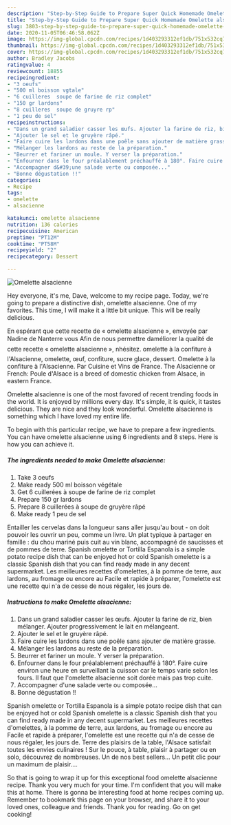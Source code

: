 ```yaml
---
description: "Step-by-Step Guide to Prepare Super Quick Homemade Omelette alsacienne"
title: "Step-by-Step Guide to Prepare Super Quick Homemade Omelette alsacienne"
slug: 3803-step-by-step-guide-to-prepare-super-quick-homemade-omelette-alsacienne
date: 2020-11-05T06:46:58.062Z
image: https://img-global.cpcdn.com/recipes/1d403293312ef1db/751x532cq70/omelette-alsacienne-photo-principale-de-la-recette.jpg
thumbnail: https://img-global.cpcdn.com/recipes/1d403293312ef1db/751x532cq70/omelette-alsacienne-photo-principale-de-la-recette.jpg
cover: https://img-global.cpcdn.com/recipes/1d403293312ef1db/751x532cq70/omelette-alsacienne-photo-principale-de-la-recette.jpg
author: Bradley Jacobs
ratingvalue: 4
reviewcount: 18855
recipeingredient:
- "3 oeufs"
- "500 ml boisson vgtale"
- "6 cuilleres  soupe de farine de riz complet"
- "150 gr lardons"
- "8 cuilleres  soupe de gruyre rp"
- "1 peu de sel"
recipeinstructions:
- "Dans un grand saladier casser les œufs. Ajouter la farine de riz, bien mélanger. Ajouter progressivement le lait en mélangeant."
- "Ajouter le sel et le gruyère râpé."
- "Faire cuire les lardons dans une poêle sans ajouter de matière grasse."
- "Mélanger les lardons au reste de la préparation."
- "Beurrer et fariner un moule. Y verser la préparation."
- "Enfourner dans le four préalablement préchauffé à 180°. Faire cuire environ une heure en surveillant la cuisson car le temps varie selon les fours. Il faut que l&#39;omelette alsacienne soit dorée mais pas trop cuite."
- "Accompagner d&#39;une salade verte ou composée..."
- "Bonne dégustation !!"
categories:
- Recipe
tags:
- omelette
- alsacienne

katakunci: omelette alsacienne 
nutrition: 136 calories
recipecuisine: American
preptime: "PT12M"
cooktime: "PT58M"
recipeyield: "2"
recipecategory: Dessert

---
```



![Omelette alsacienne](https://img-global.cpcdn.com/recipes/1d403293312ef1db/751x532cq70/omelette-alsacienne-photo-principale-de-la-recette.jpg)

Hey everyone, it's me, Dave, welcome to my recipe page. Today, we're going to prepare a distinctive dish, omelette alsacienne. One of my favorites. This time, I will make it a little bit unique. This will be really delicious.

En espérant que cette recette de « omelette alsacienne », envoyée par Nadine de Nanterre vous Afin de nous permettre daméliorer la qualité de cette recette « omelette alsacienne », nhésitez. omelette à la confiture à l&#39;Alsacienne, omelette, œuf, confiture, sucre glace, dessert. Omelette à la confiture à l&#39;Alsacienne. Par Cuisine et Vins de France. The Alsacienne or French: Poule d&#39;Alsace is a breed of domestic chicken from Alsace, in eastern France.

Omelette alsacienne is one of the most favored of recent trending foods in the world. It is enjoyed by millions every day. It's simple, it is quick, it tastes delicious. They are nice and they look wonderful. Omelette alsacienne is something which I have loved my entire life.


To begin with this particular recipe, we have to prepare a few ingredients. You can have omelette alsacienne using 6 ingredients and 8 steps. Here is how you can achieve it.

<!--inarticleads1-->

##### The ingredients needed to make Omelette alsacienne:

1. Take 3 oeufs
1. Make ready 500 ml boisson végétale
1. Get 6 cuillerées à soupe de farine de riz complet
1. Prepare 150 gr lardons
1. Prepare 8 cuillerées à soupe de gruyère râpé
1. Make ready 1 peu de sel


Entailler les cervelas dans la longueur sans aller jusqu&#39;au bout - on doit pouvoir les ouvrir un peu, comme un livre. Un plat typique à partager en famille : du chou mariné puis cuit au vin blanc, accompagné de saucisses et de pommes de terre. Spanish omelette or Tortilla Espanola is a simple potato recipe dish that can be enjoyed hot or cold Spanish omelette is a classic Spanish dish that you can find ready made in any decent supermarket. Les meilleures recettes d&#39;omelettes, à la pomme de terre, aux lardons, au fromage ou encore au Facile et rapide à préparer, l&#39;omelette est une recette qui n&#39;a de cesse de nous régaler, les jours de. 

<!--inarticleads2-->

##### Instructions to make Omelette alsacienne:

1. Dans un grand saladier casser les œufs. Ajouter la farine de riz, bien mélanger. Ajouter progressivement le lait en mélangeant.
1. Ajouter le sel et le gruyère râpé.
1. Faire cuire les lardons dans une poêle sans ajouter de matière grasse.
1. Mélanger les lardons au reste de la préparation.
1. Beurrer et fariner un moule. Y verser la préparation.
1. Enfourner dans le four préalablement préchauffé à 180°. Faire cuire environ une heure en surveillant la cuisson car le temps varie selon les fours. Il faut que l&#39;omelette alsacienne soit dorée mais pas trop cuite.
1. Accompagner d&#39;une salade verte ou composée...
1. Bonne dégustation !!


Spanish omelette or Tortilla Espanola is a simple potato recipe dish that can be enjoyed hot or cold Spanish omelette is a classic Spanish dish that you can find ready made in any decent supermarket. Les meilleures recettes d&#39;omelettes, à la pomme de terre, aux lardons, au fromage ou encore au Facile et rapide à préparer, l&#39;omelette est une recette qui n&#39;a de cesse de nous régaler, les jours de. Terre des plaisirs de la table, l&#39;Alsace satisfait toutes les envies culinaires ! Sur le pouce, à table, plaisir à partager ou en solo, découvrez de nombreuses. Un de nos best sellers… Un petit clic pour un maximum de plaisir…. 

So that is going to wrap it up for this exceptional food omelette alsacienne recipe. Thank you very much for your time. I'm confident that you will make this at home. There is gonna be interesting food at home recipes coming up. Remember to bookmark this page on your browser, and share it to your loved ones, colleague and friends. Thank you for reading. Go on get cooking!
